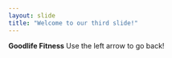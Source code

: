 ```yaml
---
layout: slide
title: "Welcome to our third slide!"
---
```

**Goodlife Fitness**
Use the left arrow to go back!
